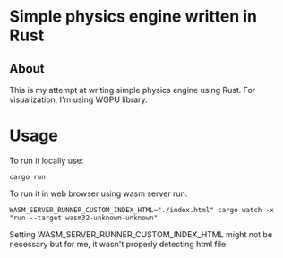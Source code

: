 # Simple physics engine written in Rust

## About
This is my attempt at writing simple physics engine using Rust. For visualization, I'm using WGPU library. 

# Usage
To run it locally use:
```shell
cargo run
```
To run it in web browser using wasm server run:
```shell
WASM_SERVER_RUNNER_CUSTOM_INDEX_HTML="./index.html" cargo watch -x "run --target wasm32-unknown-unknown"
```
Setting WASM_SERVER_RUNNER_CUSTOM_INDEX_HTML might not be necessary but for me, it wasn't properly detecting html file.
